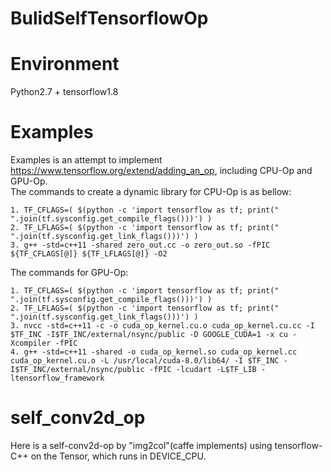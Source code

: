 # BulidSelfTensorflowOp

# Environment
Python2.7 + tensorflow1.8

# Examples
Examples is an attempt to implement https://www.tensorflow.org/extend/adding_an_op, including CPU-Op and GPU-Op.  
The commands to create a dynamic library for CPU-Op is as bellow:  

    1. TF_CFLAGS=( $(python -c 'import tensorflow as tf; print(" ".join(tf.sysconfig.get_compile_flags()))') )  
    2. TF_LFLAGS=( $(python -c 'import tensorflow as tf; print(" ".join(tf.sysconfig.get_link_flags()))') )  
    3. g++ -std=c++11 -shared zero_out.cc -o zero_out.so -fPIC ${TF_CFLAGS[@]} ${TF_LFLAGS[@]} -O2 
 
The commands for GPU-Op:  

    1. TF_CFLAGS=( $(python -c 'import tensorflow as tf; print(" ".join(tf.sysconfig.get_compile_flags()))') )  
    2. TF_LFLAGS=( $(python -c 'import tensorflow as tf; print(" ".join(tf.sysconfig.get_link_flags()))') )  
    3. nvcc -std=c++11 -c -o cuda_op_kernel.cu.o cuda_op_kernel.cu.cc -I $TF_INC -I$TF_INC/external/nsync/public -D GOOGLE_CUDA=1 -x cu -Xcompiler -fPIC  
    4. g++ -std=c++11 -shared -o cuda_op_kernel.so cuda_op_kernel.cc cuda_op_kernel.cu.o -L /usr/local/cuda-8.0/lib64/ -I $TF_INC -I$TF_INC/external/nsync/public -fPIC -lcudart -L$TF_LIB -ltensorflow_framework  
    
# self_conv2d_op
Here is a self-conv2d-op by "img2col"(caffe implements) using tensorflow-C++ on the Tensor, which runs in DEVICE_CPU.
